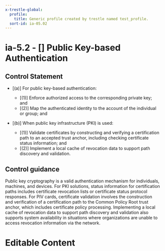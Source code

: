 ```yaml
---
x-trestle-global:
  profile:
    title: Generic profile created by trestle named test_profile.
  sort-id: ia-05.02
---
```


# ia-5.2 - \[\] Public Key-based Authentication

## Control Statement

- \[(a)\] For public key-based authentication:

  - \[(1)\] Enforce authorized access to the corresponding private key; and
  - \[(2)\] Map the authenticated identity to the account of the individual or group; and

- \[(b)\] When public key infrastructure (PKI) is used:

  - \[(1)\] Validate certificates by constructing and verifying a certification path to an accepted trust anchor, including checking certificate status information; and
  - \[(2)\] Implement a local cache of revocation data to support path discovery and validation.

## Control guidance

Public key cryptography is a valid authentication mechanism for individuals, machines, and devices. For PKI solutions, status information for certification paths includes certificate revocation lists or certificate status protocol responses. For PIV cards, certificate validation involves the construction and verification of a certification path to the Common Policy Root trust anchor, which includes certificate policy processing. Implementing a local cache of revocation data to support path discovery and validation also supports system availability in situations where organizations are unable to access revocation information via the network.

# Editable Content

<!-- Make additions and edits below -->
<!-- The above represents the contents of the control as received by the profile, prior to additions. -->
<!-- If the profile makes additions to the control, they will appear below. -->
<!-- The above markdown may not be edited but you may edit the content below, and/or introduce new additions to be made by the profile. -->
<!-- If there is a yaml header at the top, parameter values may be edited. Use --set-parameters to incorporate the changes during assembly. -->
<!-- The content here will then replace what is in the profile for this control, after running profile-assemble. -->
<!-- The current profile has no added parts for this control, but you may add new ones here. -->
<!-- Each addition must have a heading either of the form ## Control my_addition_name -->
<!-- or ## Part a. (where the a. refers to one of the control statement labels.) -->
<!-- "## Control" parts are new parts added after the statement part. -->
<!-- "## Part" parts are new parts added into the top-level statement part with that label. -->
<!-- Subparts may be added with nested hash levels of the form ### My Subpart Name -->
<!-- underneath the parent ## Control or ## Part being added -->
<!-- See https://ibm.github.io/compliance-trestle/tutorials/ssp_profile_catalog_authoring/ssp_profile_catalog_authoring for guidance. -->
